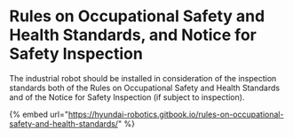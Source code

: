 # Rules on Occupational Safety and Health Standards, and Notice for Safety Inspection

The industrial robot should be installed in consideration of the inspection standards both of the Rules on Occupational Safety and Health Standards and of the Notice for Safety Inspection \(if subject to inspection\).

{% embed url="https://hyundai-robotics.gitbook.io/rules-on-occupational-safety-and-health-standards/" %}





